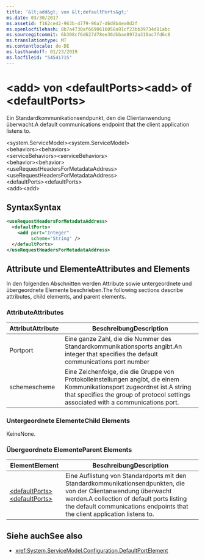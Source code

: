 ```yaml
---
title: '&lt;add&gt; von &lt;defaultPorts&gt;'
ms.date: 03/30/2017
ms.assetid: f162ce42-963b-4779-96a7-d6d8b4ea0d2f
ms.openlocfilehash: 8b7a4730af6690616058a91cf23bb39734d81abc
ms.sourcegitcommit: 6b308cf6d627d78ee36dbbae8972a310ac7fd6c8
ms.translationtype: MT
ms.contentlocale: de-DE
ms.lasthandoff: 01/23/2019
ms.locfileid: "54541715"
---
```

# <a name="ltaddgt-of-ltdefaultportsgt"></a><span data-ttu-id="46c98-102">&lt;add&gt; von &lt;defaultPorts&gt;</span><span class="sxs-lookup"><span data-stu-id="46c98-102">&lt;add&gt; of &lt;defaultPorts&gt;</span></span>
<span data-ttu-id="46c98-103">Ein Standardkommunikationsendpunkt, den die Clientanwendung überwacht.</span><span class="sxs-lookup"><span data-stu-id="46c98-103">A default communications endpoint that the client application listens to.</span></span>  
  
 <span data-ttu-id="46c98-104">\<system.ServiceModel></span><span class="sxs-lookup"><span data-stu-id="46c98-104">\<system.ServiceModel></span></span>  
<span data-ttu-id="46c98-105">\<behaviors></span><span class="sxs-lookup"><span data-stu-id="46c98-105">\<behaviors></span></span>  
<span data-ttu-id="46c98-106">\<serviceBehaviors></span><span class="sxs-lookup"><span data-stu-id="46c98-106">\<serviceBehaviors></span></span>  
<span data-ttu-id="46c98-107">\<behavior></span><span class="sxs-lookup"><span data-stu-id="46c98-107">\<behavior></span></span>  
<span data-ttu-id="46c98-108">\<useRequestHeadersForMetadataAddress></span><span class="sxs-lookup"><span data-stu-id="46c98-108">\<useRequestHeadersForMetadataAddress></span></span>  
<span data-ttu-id="46c98-109">\<defaultPorts></span><span class="sxs-lookup"><span data-stu-id="46c98-109">\<defaultPorts></span></span>  
<span data-ttu-id="46c98-110">\<add></span><span class="sxs-lookup"><span data-stu-id="46c98-110">\<add></span></span>  
  
## <a name="syntax"></a><span data-ttu-id="46c98-111">Syntax</span><span class="sxs-lookup"><span data-stu-id="46c98-111">Syntax</span></span>  
  
```xml  
<useRequestHeadersForMetadataAddress>
  <defaultPorts>
    <add port="Integer"
         scheme="String" />
  </defaultPorts>
</useRequestHeadersForMetadataAddress>
```  
  
## <a name="attributes-and-elements"></a><span data-ttu-id="46c98-112">Attribute und Elemente</span><span class="sxs-lookup"><span data-stu-id="46c98-112">Attributes and Elements</span></span>  
 <span data-ttu-id="46c98-113">In den folgenden Abschnitten werden Attribute sowie untergeordnete und übergeordnete Elemente beschrieben.</span><span class="sxs-lookup"><span data-stu-id="46c98-113">The following sections describe attributes, child elements, and parent elements.</span></span>  
  
### <a name="attributes"></a><span data-ttu-id="46c98-114">Attribute</span><span class="sxs-lookup"><span data-stu-id="46c98-114">Attributes</span></span>  
  
|<span data-ttu-id="46c98-115">Attribut</span><span class="sxs-lookup"><span data-stu-id="46c98-115">Attribute</span></span>|<span data-ttu-id="46c98-116">Beschreibung</span><span class="sxs-lookup"><span data-stu-id="46c98-116">Description</span></span>|  
|---------------|-----------------|  
|<span data-ttu-id="46c98-117">Port</span><span class="sxs-lookup"><span data-stu-id="46c98-117">port</span></span>|<span data-ttu-id="46c98-118">Eine ganze Zahl, die die Nummer des Standardkommunikationsports angibt.</span><span class="sxs-lookup"><span data-stu-id="46c98-118">An integer that specifies the default communications port number</span></span>|  
|<span data-ttu-id="46c98-119">scheme</span><span class="sxs-lookup"><span data-stu-id="46c98-119">scheme</span></span>|<span data-ttu-id="46c98-120">Eine Zeichenfolge, die die Gruppe von Protokolleinstellungen angibt, die einem Kommunikationsport zugeordnet ist.</span><span class="sxs-lookup"><span data-stu-id="46c98-120">A string that specifies the group of protocol settings associated with a communications port.</span></span>|  
  
### <a name="child-elements"></a><span data-ttu-id="46c98-121">Untergeordnete Elemente</span><span class="sxs-lookup"><span data-stu-id="46c98-121">Child Elements</span></span>  
 <span data-ttu-id="46c98-122">Keine</span><span class="sxs-lookup"><span data-stu-id="46c98-122">None.</span></span>  
  
### <a name="parent-elements"></a><span data-ttu-id="46c98-123">Übergeordnete Elemente</span><span class="sxs-lookup"><span data-stu-id="46c98-123">Parent Elements</span></span>  
  
|<span data-ttu-id="46c98-124">Element</span><span class="sxs-lookup"><span data-stu-id="46c98-124">Element</span></span>|<span data-ttu-id="46c98-125">Beschreibung</span><span class="sxs-lookup"><span data-stu-id="46c98-125">Description</span></span>|  
|-------------|-----------------|  
|[<span data-ttu-id="46c98-126">\<defaultPorts></span><span class="sxs-lookup"><span data-stu-id="46c98-126">\<defaultPorts></span></span>](../../../../../docs/framework/configure-apps/file-schema/wcf/defaultports.md)|<span data-ttu-id="46c98-127">Eine Auflistung von Standardports mit den Standardkommunikationsendpunkten, die von der Clientanwendung überwacht werden.</span><span class="sxs-lookup"><span data-stu-id="46c98-127">A collection of default ports listing the default communications endpoints that the client application listens to.</span></span>|  
  
## <a name="see-also"></a><span data-ttu-id="46c98-128">Siehe auch</span><span class="sxs-lookup"><span data-stu-id="46c98-128">See also</span></span>
- <xref:System.ServiceModel.Configuration.DefaultPortElement>
